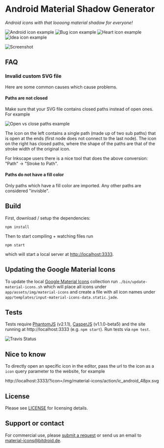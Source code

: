# Android Material Shadow Generator

*Android icons with that loooong material shadow for everyone!*

![Android icon example](screenshots/android.png) ![Bug icon example](screenshots/bug.png) ![Heart icon example](screenshots/heart.png) ![Idea icon example](screenshots/idea.png)

![Screenshot](screenshots/01.small.png)

## FAQ

### Invalid custom SVG file

Here are some common causes which cause problems.

#### Paths are not closed

Make sure that your SVG file contains closed paths instead of open ones. For example

![Open vs close paths example](screenshots/faq-closed-paths.png)

The icon on the left contains a single path (made up of two sub paths) that is open at the ends (first
node does not connect to the last node). The icon on the right has closed paths, where the shape of the paths
are that of the stroke width of the original icon.

For Inkscape users there is a nice tool that does the above conversion: "Path" -> "Stroke to Path".

#### Paths do not have a fill color

Only paths which have a fill color are imported. Any other paths are considered "invisble".


## Build

First, download / setup the dependencies:

```
npm install
```

Then to start compiling + watching files run

```
npm start
```

which will start a local server at [http://localhost:3333](http://localhost:3333).


## Updating the Google Material Icons

To update the local [Google Material Icons](https://design.google.com/icons/) collection
run `./bin/update-material-icons.sh` which will place all icons under `app/assets/img/material-icons`
and create a file with all icon names under `app/templates/input-material-icons-data.static.jade`.


## Tests

Tests require [PhantomJS](http://phantomjs.org/) (v2.1.1), [CasperJS](http://casperjs.org/) (v1.1.0-beta5) and
the site running at http://localhost:3333 (e.g. `npm start`). Run tests via `npm test`.

![Travis Status](https://api.travis-ci.org/Maddoc42/Android-Material-Icon-Generator.svg?branch=master)


## Nice to know

To directly open an specific icon in the editor, pass the url to the icon as a `icon` query parameter to the website,
for example

http://localhost:3333/?icon=/img/material-icons/action/ic_android_48px.svg


## License

Please see [LICENSE](LICENSE.md) for licensing details.

## Support or contact

For commercial use, please
[submit a request](https://goo.gl/forms/zX8GZ3Jz89SRyHdJ2) or send us an email
to material-icons@bitdroid.de.
